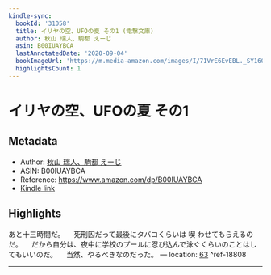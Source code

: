```yaml
---
kindle-sync:
  bookId: '31058'
  title: イリヤの空、UFOの夏 その1 (電撃文庫)
  author: 秋山 瑞人、駒都 えーじ
  asin: B00IUAYBCA
  lastAnnotatedDate: '2020-09-04'
  bookImageUrl: 'https://m.media-amazon.com/images/I/71VrE6EvEBL._SY160.jpg'
  highlightsCount: 1
---
```

# イリヤの空、UFOの夏 その1
## Metadata
* Author: [秋山 瑞人、駒都 えーじ](https://www.amazon.comundefined)
* ASIN: B00IUAYBCA
* Reference: https://www.amazon.com/dp/B00IUAYBCA
* [Kindle link](kindle://book?action=open&asin=B00IUAYBCA)

## Highlights
あと十三時間だ。 　死刑囚だって最後にタバコくらいは 喫 わせてもらえるのだ。 　だから自分は、夜中に学校のプールに忍び込んで泳ぐくらいのことはしてもいいのだ。 　当然、やるべきなのだった。 — location: [63](kindle://book?action=open&asin=B00IUAYBCA&location=63) ^ref-18808

---

